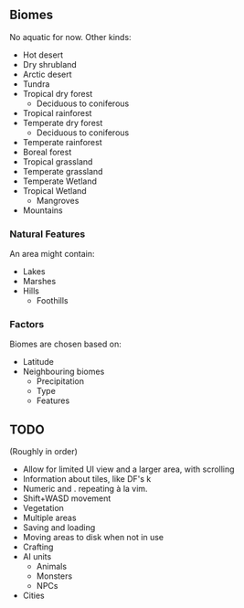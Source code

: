 ## Biomes

No aquatic for now. Other kinds:

- Hot desert
- Dry shrubland
- Arctic desert
- Tundra
- Tropical dry forest
	- Deciduous to coniferous
- Tropical rainforest
- Temperate dry forest
	- Deciduous to coniferous
- Temperate rainforest
- Boreal forest
- Tropical grassland
- Temperate grassland
- Temperate Wetland
- Tropical Wetland
	- Mangroves
- Mountains

### Natural Features

An area might contain:

- Lakes
- Marshes
- Hills
	- Foothills

### Factors

Biomes are chosen based on:
- Latitude
- Neighbouring biomes
	- Precipitation
	- Type
	- Features

## TODO

(Roughly in order)

- Allow for limited UI view and a larger area, with scrolling
- Information about tiles, like DF's k
- Numeric and . repeating à la vim.
- Shift+WASD movement
- Vegetation
- Multiple areas
- Saving and loading
- Moving areas to disk when not in use
- Crafting
- AI units
	- Animals
	- Monsters
	- NPCs
- Cities
